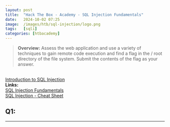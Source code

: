 ```yaml
---
layout: post
title:  "Hack The Box - Academy - SQL Injection Fundamentals"
date:   2024-10-02 07:25
image:  /images/htb/sql-injection/logo.png
tags:   [sqli]
categories: [htbacademy]
---
```


><b>Overview:</b>
 Assess the web application and use a variety of techniques to gain remote code execution and find a flag in the / root directory of the file system. Submit the contents of the flag as your answer.
<br/>
<a href="https://academy.hackthebox.com/module/33/section/193">Introduction to SQL Injection</a>

<br/>
<b>Links:</b>
<br/>
<a href="https://academy.hackthebox.com/module/33/section/177">SQL Injection Fundamentals</a><br/>
<a href="https://jacozwarts.github.io/images/htb/sql-injection/Sql_Injection_Fundamentals_Module_Cheat_Sheet.pdf">SQL Injection - Cheat Sheet</a>
<br/>


## Q1:  

<hr/>